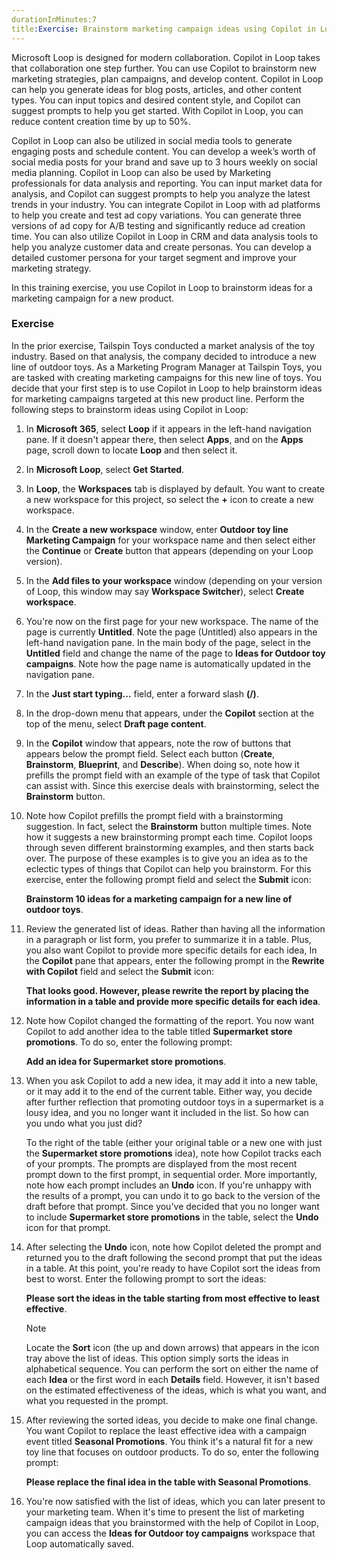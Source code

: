 ```yaml
---
durationInMinutes:7
title:Exercise: Brainstorm marketing campaign ideas using Copilot in Loop
---
```

Microsoft Loop is designed for modern collaboration. Copilot in Loop takes that collaboration one step further. You can use Copilot to brainstorm new marketing strategies, plan campaigns, and develop content. Copilot in Loop can help you generate ideas for blog posts, articles, and other content types. You can input topics and desired content style, and Copilot can suggest prompts to help you get started. With Copilot in Loop, you can reduce content creation time by up to 50%.

Copilot in Loop can also be utilized in social media tools to generate engaging posts and schedule content. You can develop a week’s worth of social media posts for your brand and save up to 3 hours weekly on social media planning. Copilot in Loop can also be used by Marketing professionals for data analysis and reporting. You can input market data for analysis, and Copilot can suggest prompts to help you analyze the latest trends in your industry. You can integrate Copilot in Loop with ad platforms to help you create and test ad copy variations. You can generate three versions of ad copy for A/B testing and significantly reduce ad creation time. You can also utilize Copilot in Loop in CRM and data analysis tools to help you analyze customer data and create personas. You can develop a detailed customer persona for your target segment and improve your marketing strategy.

In this training exercise, you use Copilot in Loop to brainstorm ideas for a marketing campaign for a new product.

### Exercise

In the prior exercise, Tailspin Toys conducted a market analysis of the toy industry. Based on that analysis, the company decided to introduce a new line of outdoor toys. As a Marketing Program Manager at Tailspin Toys, you are tasked with creating marketing campaigns for this new line of toys. You decide that your first step is to use Copilot in Loop to help brainstorm ideas for marketing campaigns targeted at this new product line. Perform the following steps to brainstorm ideas using Copilot in Loop:

1.  In **Microsoft 365**, select **Loop** if it appears in the left-hand navigation pane. If it doesn't appear there, then select **Apps**, and on the **Apps** page, scroll down to locate **Loop** and then select it.
2.  In **Microsoft Loop**, select **Get Started**.
3.  In **Loop**, the **Workspaces** tab is displayed by default. You want to create a new workspace for this project, so select the **+** icon to create a new workspace.
4.  In the **Create a new workspace** window, enter **Outdoor toy line Marketing Campaign** for your workspace name and then select either the **Continue** or **Create** button that appears (depending on your Loop version).
5.  In the **Add files to your workspace** window (depending on your version of Loop, this window may say **Workspace Switcher**), select **Create workspace**.
6.  You're now on the first page for your new workspace. The name of the page is currently **Untitled**. Note the page (Untitled) also appears in the left-hand navigation pane. In the main body of the page, select in the **Untitled** field and change the name of the page to **Ideas for Outdoor toy campaigns**. Note how the page name is automatically updated in the navigation pane.
7.  In the **Just start typing...** field, enter a forward slash **(/)**.
8.  In the drop-down menu that appears, under the **Copilot** section at the top of the menu, select **Draft page content**.
9.  In the **Copilot** window that appears, note the row of buttons that appears below the prompt field. Select each button (**Create**, **Brainstorm**, **Blueprint**, and **Describe**). When doing so, note how it prefills the prompt field with an example of the type of task that Copilot can assist with. Since this exercise deals with brainstorming, select the **Brainstorm** button.
10. Note how Copilot prefills the prompt field with a brainstorming suggestion. In fact, select the **Brainstorm** button multiple times. Note how it suggests a new brainstorming prompt each time. Copilot loops through seven different brainstorming examples, and then starts back over. The purpose of these examples is to give you an idea as to the eclectic types of things that Copilot can help you brainstorm. For this exercise, enter the following prompt field and select the **Submit** icon:
    
    **Brainstorm 10 ideas for a marketing campaign for a new line of outdoor toys**.
11. Review the generated list of ideas. Rather than having all the information in a paragraph or list form, you prefer to summarize it in a table. Plus, you also want Copilot to provide more specific details for each idea, In the **Copilot** pane that appears, enter the following prompt in the **Rewrite with Copilot** field and select the **Submit** icon:
    
    **That looks good. However, please rewrite the report by placing the information in a table and provide more specific details for each idea**.
12. Note how Copilot changed the formatting of the report. You now want Copilot to add another idea to the table titled **Supermarket store promotions**. To do so, enter the following prompt:
    
    **Add an idea for Supermarket store promotions**.
13. When you ask Copilot to add a new idea, it may add it into a new table, or it may add it to the end of the current table. Either way, you decide after further reflection that promoting outdoor toys in a supermarket is a lousy idea, and you no longer want it included in the list. So how can you undo what you just did?
    
    To the right of the table (either your original table or a new one with just the **Supermarket store promotions** idea), note how Copilot tracks each of your prompts. The prompts are displayed from the most recent prompt down to the first prompt, in sequential order. More importantly, note how each prompt includes an **Undo** icon. If you're unhappy with the results of a prompt, you can undo it to go back to the version of the draft before that prompt. Since you've decided that you no longer want to include **Supermarket store promotions** in the table, select the **Undo** icon for that prompt.
14. After selecting the **Undo** icon, note how Copilot deleted the prompt and returned you to the draft following the second prompt that put the ideas in a table. At this point, you're ready to have Copilot sort the ideas from best to worst. Enter the following prompt to sort the ideas:
    
    **Please sort the ideas in the table starting from most effective to least effective**.
    
    > [!NOTE]
    > Locate the **Sort** icon (the up and down arrows) that appears in the icon tray above the list of ideas. This option simply sorts the ideas in alphabetical sequence. You can perform the sort on either the name of each **Idea** or the first word in each **Details** field. However, it isn't based on the estimated effectiveness of the ideas, which is what you want, and what you requested in the prompt.
15. After reviewing the sorted ideas, you decide to make one final change. You want Copilot to replace the least effective idea with a campaign event titled **Seasonal Promotions**. You think it's a natural fit for a new toy line that focuses on outdoor products. To do so, enter the following prompt:
    
    **Please replace the final idea in the table with Seasonal Promotions**.
16. You're now satisfied with the list of ideas, which you can later present to your marketing team. When it's time to present the list of marketing campaign ideas that you brainstormed with the help of Copilot in Loop, you can access the **Ideas for Outdoor toy campaigns** workspace that Loop automatically saved.
